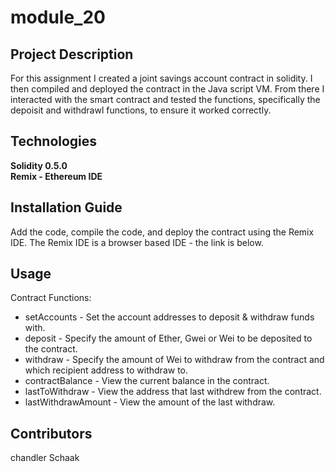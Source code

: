 # module_20

## Project Description
For this assignment I created a joint savings account contract in solidity. I then compiled and deployed the contract in the Java script VM. From there I interacted with the smart contract and tested the functions, specifically the depoisit and withdrawl functions, to ensure it worked correctly. 

## Technologies
**Solidity 0.5.0**  
**Remix - Ethereum IDE**  

## Installation Guide
Add the code, compile the code, and deploy the contract using the Remix IDE. The Remix IDE is a browser based IDE - the link is below.  



## Usage

Contract Functions:
* setAccounts - Set the account addresses to deposit & withdraw funds with.
* deposit - Specify the amount of Ether, Gwei or Wei to be deposited to the contract.
* withdraw - Specify the amount of Wei to withdraw from the contract and which recipient address to withdraw to.
* contractBalance - View the current  balance in the contract.
* lastToWithdraw - View the address that last withdrew from the contract.
* lastWithdrawAmount - View the amount of the last withdraw.


## Contributors
chandler Schaak
